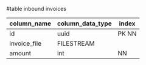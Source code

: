 #table inbound invoices

| column_name  | column_data_type | index |
| ------------ | ---------------- | ----- |
| id           | uuid             | PK NN |
| invoice_file | FILESTREAM       |       |
| amount       | int              | NN    | 
